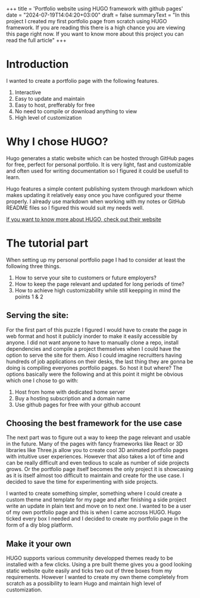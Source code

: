 +++
title = 'Portfolio website using HUGO framework with github pages'
date = "2024-07-19T14:04:20+03:00"
draft = false
summaryText = "In this project I created my first portfolio page from scratch using HUGO framework. If you are reading this there is a high chance you are viewing this page right now. If you want to know more about this project you can read the full article"
+++

# Introduction

I wanted to create a portfolio page with the following features.

1. Interactive
2. Easy to update and maintain
3. Easy to host, prefferably for free
4. No need to compile or download anything to view
5. High level of customization

# Why I chose HUGO?

Hugo generates a static website which can be hosted through GitHub pages for free, perfect for personal portfolio. It is very light, fast and customizable and often used for writing documentation so I figured it could be usefull to learn.

Hugo features a simple content publishing system through markdown which makes updating it relatively easy once you have configured your theme properly. I already use markdown when working with my notes or GitHub README files so I figured this would suit my needs well.

[If you want to know more about HUGO, check out their website](https://gohugo.io/)

# The tutorial part

When setting up my personal portfolio page I had to consider at least the following three things.

1. How to serve your site to customers or future employers?
2. How to keep the page relevant and updated for long periods of time?
3. How to achieve high customizability while still keepping in mind the points 1 & 2

## Serving the site:

For the first part of this puzzle I figured I would have to create the page in web format and host it publicly inorder to make it easily accessible by anyone. I did not want anyone to have to manually clone a repo, install dependencies and compile a project themselves when I could have the option to serve the site for them. Also I could imagine recruitters having hundreds of job applications on their desks, the last thing they are gonna be doing is compiling everyones portfolio pages. So host it but where? The options basically were the following and at this point it might be obvious which one I chose to go with:

1. Host from home with dedicated home server
2. Buy a hosting subscription and a domain name
3. Use github pages for free with your github account

## Choosing the best framework for the use case

The next part was to figure out a way to keep the page relevant and usable in the future. Many of the pages with fancy frameworks like React or 3D libraries like Three.js allow you to create cool 3D animated portfolio pages with intuitive user experiences. However that also takes a lot of time and can be really difficult and even tedious to scale as number of side projects grows. Or the portfolio page itself becomes the only project it is showcasing as it is itself almost too difficult to maintain and create for the use case. I decided to save the time for experimenting with side projects.

I wanted to create something simpler, something where I could create a custom theme and template for my page and after finishing a side project write an update in plain text and move on to next one. I wanted to be a user of my own portfolio page and this is when I came accross HUGO. Hugo ticked every box I needed and I decided to create my portfolio page in the form of a diy blog platform.

## Make it your own

HUGO supports various community developped themes ready to be installed with a few clicks. Using a pre built theme gives you a good looking static website quite easily and ticks two out of three boxes from my requirements. However I wanted to create my own theme completely from scratch as a possibility to learn Hugo and maintain high level of customization.
